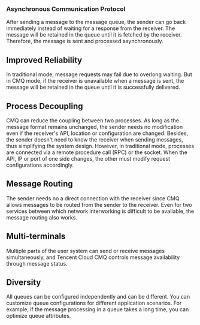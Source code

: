 ﻿### Asynchronous Communication Protocol
After sending a message to the message queue, the sender can go back immediately instead of waiting for a response from the receiver. The message will be retained in the queue until it is fetched by the receiver. Therefore, the message is sent and processed asynchronously.

## Improved Reliability
In traditional mode, message requests may fail due to overlong waiting. But in CMQ mode, if the receiver is unavailable when a message is sent, the message will be retained in the queue until it is successfully delivered.

## Process Decoupling
CMQ can reduce the coupling between two processes. As long as the message format remains unchanged, the sender needs no modification even if the receiver's API, location or configuration are changed. Besides, the sender doesn't need to know the receiver when sending messages, thus simplifying the system design. However, in traditional mode, processes are connected via a remote procedure call (RPC) or the socket. When the API, IP or port of one side changes, the other must modify request configurations accordingly.

## Message Routing
The sender needs no a direct connection with the receiver since CMQ allows messages to be routed from the sender to the receiver. Even for two services between which network interworking is difficult to be available, the message routing also works.

## Multi-terminals
Multiple parts of the user system can send or receive messages simultaneously, and Tencent Cloud CMQ controls message availability through message status.
## Diversity
All queues can be configured independently and can be different. You can customize queue configurations for different application scenarios. For example, if the message processing in a queue takes a long time, you can optimize queue attributes.
